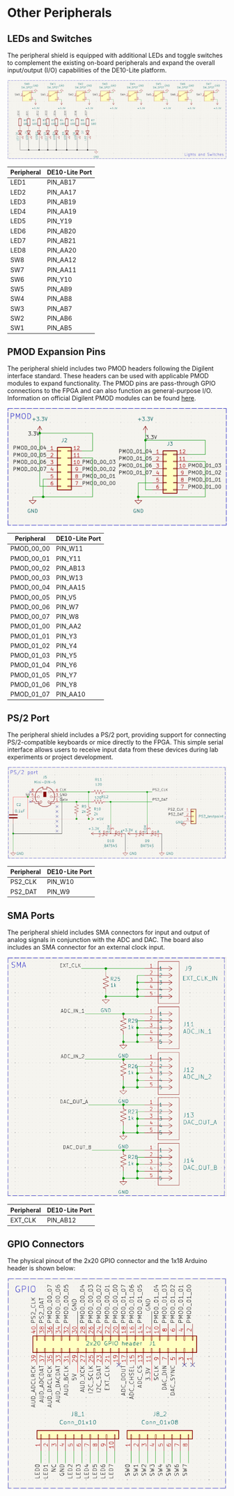 # Other Peripherals

## LEDs and Switches 

The peripheral shield is equipped with additional LEDs and toggle switches to complement the existing on-board peripherals and expand the overall input/output (I/O) capabilities of the DE10-Lite platform. 

![LEDs and Switches Schematic](assets/images/leds_switches.png)

| Peripheral | DE10-Lite Port |
|------------|----------------|
| LED1       | PIN_AB17       |
| LED2       | PIN_AA17       |
| LED3       | PIN_AB19       |
| LED4       | PIN_AA19       |
| LED5       | PIN_Y19        |
| LED6       | PIN_AB20       |
| LED7       | PIN_AB21       |
| LED8       | PIN_AA20       |
| SW8        | PIN_AA12       |
| SW7        | PIN_AA11       |
| SW6        | PIN_Y10        |
| SW5        | PIN_AB9        |
| SW4        | PIN_AB8        |
| SW3        | PIN_AB7        |
| SW2        | PIN_AB6        |
| SW1        | PIN_AB5        |

## PMOD Expansion Pins 

The peripheral shield includes two PMOD headers following the Digilent interface standard. These headers can be used with applicable PMOD modules to expand functionality. The PMOD pins are pass-through GPIO connections to the FPGA and can also function as general-purpose I/O. Information on official Digilent PMOD modules can be found [here](https://digilent.com/shop/products/fpga-boards/expansion-modules/pmods/).

![PMOD Schematic](assets/images/pmod.png)

| Peripheral   | DE10-Lite Port |
|--------------|----------------|
| PMOD_00_00   | PIN_W11        |
| PMOD_00_01   | PIN_Y11        |
| PMOD_00_02   | PIN_AB13       |
| PMOD_00_03   | PIN_W13        |
| PMOD_00_04   | PIN_AA15       |
| PMOD_00_05   | PIN_V5         |
| PMOD_00_06   | PIN_W7         |
| PMOD_00_07   | PIN_W8         |
| PMOD_01_00   | PIN_AA2        |
| PMOD_01_01   | PIN_Y3         |
| PMOD_01_02   | PIN_Y4         |
| PMOD_01_03   | PIN_Y5         |
| PMOD_01_04   | PIN_Y6         |
| PMOD_01_05   | PIN_Y7         |
| PMOD_01_06   | PIN_Y8         |
| PMOD_01_07   | PIN_AA10       |

## PS/2 Port 

The peripheral shield includes a PS/2 port, providing support for connecting PS/2-compatible keyboards or mice directly to the FPGA. This simple serial interface allows users to receive input data from these devices during lab experiments or project development. 

![PS/2 Schematic](assets/images/ps2.png)

| Peripheral | DE10-Lite Port |
|------------|----------------|
| PS2_CLK    | PIN_W10        |
| PS2_DAT    | PIN_W9         |

## SMA Ports 

The peripheral shield includes SMA connectors for input and output of analog signals in conjunction with the ADC and DAC. The board also includes an SMA connector for an external clock input. 

![SMA Schematic](assets/images/sma.png)

| Peripheral | DE10-Lite Port |
|------------|----------------|
| EXT_CLK    | PIN_AB12       |

## GPIO Connectors

The physical pinout of the 2x20 GPIO connector and the 1x18 Arduino header is shown below:

![2x20 GPIO Schematic](assets/images/gpio.png)